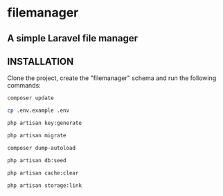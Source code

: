 # filemanager
A simple Laravel file manager
---------------------------------------------------------------------------------

INSTALLATION
---------------------------------------------------------------------------------

Clone the project, create the "filemanager" schema and run the following commands:

```bash
composer update
```

```bash
cp .env.example .env
```

```bash
php artisan key:generate
```

```bash
php artisan migrate
```

```bash
composer dump-autoload
```

```bash
php artisan db:seed
```

```bash
php artisan cache:clear
```

```bash
php artisan storage:link
```
